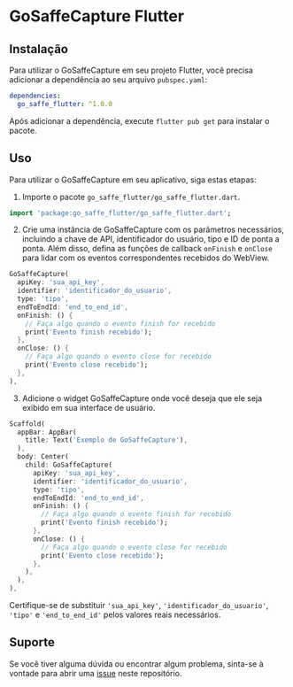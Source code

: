 # GoSaffeCapture Flutter

## Instalação

Para utilizar o GoSaffeCapture em seu projeto Flutter, você precisa adicionar a dependência ao seu arquivo `pubspec.yaml`:

```yaml
dependencies:
  go_saffe_flutter: ^1.0.0
```

Após adicionar a dependência, execute `flutter pub get` para instalar o pacote.

## Uso

Para utilizar o GoSaffeCapture em seu aplicativo, siga estas etapas:

1. Importe o pacote `go_saffe_flutter/go_saffe_flutter.dart`.

```dart
import 'package:go_saffe_flutter/go_saffe_flutter.dart';
```

2. Crie uma instância de GoSaffeCapture com os parâmetros necessários, incluindo a chave de API, identificador do usuário, tipo e ID de ponta a ponta. Além disso, defina as funções de callback `onFinish` e `onClose` para lidar com os eventos correspondentes recebidos do WebView.

```dart
GoSaffeCapture(
  apiKey: 'sua_api_key',
  identifier: 'identificador_do_usuario',
  type: 'tipo',
  endToEndId: 'end_to_end_id',
  onFinish: () {
    // Faça algo quando o evento finish for recebido
    print('Evento finish recebido');
  },
  onClose: () {
    // Faça algo quando o evento close for recebido
    print('Evento close recebido');
  },
),
```

3. Adicione o widget GoSaffeCapture onde você deseja que ele seja exibido em sua interface de usuário.

```dart
Scaffold(
  appBar: AppBar(
    title: Text('Exemplo de GoSaffeCapture'),
  ),
  body: Center(
    child: GoSaffeCapture(
      apiKey: 'sua_api_key',
      identifier: 'identificador_do_usuario',
      type: 'tipo',
      endToEndId: 'end_to_end_id',
      onFinish: () {
        // Faça algo quando o evento finish for recebido
        print('Evento finish recebido');
      },
      onClose: () {
        // Faça algo quando o evento close for recebido
        print('Evento close recebido');
      },
    ),
  ),
),
```

Certifique-se de substituir `'sua_api_key'`, `'identificador_do_usuario'`, `'tipo'` e `'end_to_end_id'` pelos valores reais necessários.

## Suporte

Se você tiver alguma dúvida ou encontrar algum problema, sinta-se à vontade para abrir uma [issue](https://github.com/saffe/go_saffe_flutter/issues) neste repositório.
